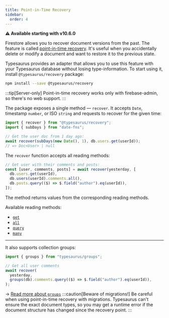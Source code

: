 ```yaml
---
title: Point-in-Time Recovery
sidebar:
  order: 4
---
```


**⚠️ Available starting with v10.6.0**

Firestore allows you to recover document versions from the past. The feature is called [point-in-time recovery](https://firebase.google.com/docs/firestore/pitr). It's useful when you accidentally delete or modify a document and want to restore it to the previous state.

Typesaurus provides an adapter that allows you to use this feature with your Typesaurus database without losing type-information. To start using it, install `@typesaurus/recovery` package:

```bash
npm install --save @typesaurus/recovery
```

:::tip[Server-only]
Point-in-time recovery works only with firebase-admin, so there's no web support.
:::

The package exposes a single method — `recover`. It accepts `Date`, timestamp `number`, or ISO `string` and requests to recover for the given time:

```ts
import { recover } from "@typesaurus/recovery";
import { subDays } from "date-fns";

// Get the user doc from 1 day ago:
await recover(subDays(new Date(), 1), db.users.get(userId));
// => Doc<User> | null
```

The `recover` function accepts all reading methods:

```ts
// Get user with their comments and posts:
const [user, comments, posts] = await recover(yesterday, [
  db.users.get(userId),
  db.users(userId).comments.all(),
  db.posts.query(($) => $.field("author").eq(userId)),
]);
```

The method returns values from the corresponding reading methods.

Available reading methods:

- [`get`](/api/reading/get/)
- [`all`](/api/reading/all/)
- [`query`](/api/reading/query/)
- [`many`](/api/reading/many/)

---

It also supports collection groups:

```ts
import { groups } from "typesaurus/groups";

// Get all user comments
await recover(
  yesterday,
  groups(db).comments.query(($) => $.field("author").eq(userId)),
);
```

→ [Read more about `groups`](/extensions/groups/)
:::caution[Beware of migrations!]
Be careful when using point-in-time recovery with migrations. Typesaurus can't ensure the exact document types, so you may get a runtime error if the document structure has changed since the recovery point.
:::
